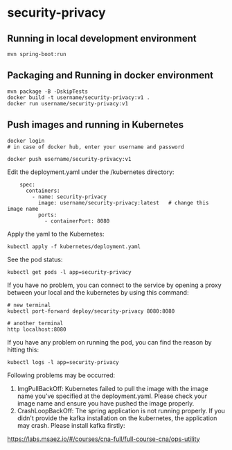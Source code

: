 # security-privacy

## Running in local development environment

```
mvn spring-boot:run
```

## Packaging and Running in docker environment

```
mvn package -B -DskipTests
docker build -t username/security-privacy:v1 .
docker run username/security-privacy:v1
```

## Push images and running in Kubernetes

```
docker login 
# in case of docker hub, enter your username and password

docker push username/security-privacy:v1
```

Edit the deployment.yaml under the /kubernetes directory:
```
    spec:
      containers:
        - name: security-privacy
          image: username/security-privacy:latest   # change this image name
          ports:
            - containerPort: 8080

```

Apply the yaml to the Kubernetes:
```
kubectl apply -f kubernetes/deployment.yaml
```

See the pod status:
```
kubectl get pods -l app=security-privacy
```

If you have no problem, you can connect to the service by opening a proxy between your local and the kubernetes by using this command:
```
# new terminal
kubectl port-forward deploy/security-privacy 8080:8080

# another terminal
http localhost:8080
```

If you have any problem on running the pod, you can find the reason by hitting this:
```
kubectl logs -l app=security-privacy
```

Following problems may be occurred:

1. ImgPullBackOff:  Kubernetes failed to pull the image with the image name you've specified at the deployment.yaml. Please check your image name and ensure you have pushed the image properly.
1. CrashLoopBackOff: The spring application is not running properly. If you didn't provide the kafka installation on the kubernetes, the application may crash. Please install kafka firstly:

https://labs.msaez.io/#/courses/cna-full/full-course-cna/ops-utility

